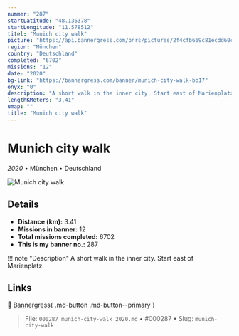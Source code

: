 ```yaml
---
nummer: "287"
startLatitude: "48.136378"
startLongitude: "11.578512"
titel: "Munich city walk"
picture: "https://api.bannergress.com/bnrs/pictures/2f4cfb669c81ecdd60c8625a9dc27fea"
region: "München"
country: "Deutschland"
completed: "6702"
missions: "12"
date: "2020"
bg-link: "https://bannergress.com/banner/munich-city-walk-bb17"
onyx: "0"
description: "A short walk in the inner city. Start east of Marienplatz."
lengthKMeters: "3,41"
umap: ""
title: "Munich city walk"
---
```

# Munich city walk

*2020* • München • Deutschland

![Munich city walk](https://api.bannergress.com/bnrs/pictures/2f4cfb669c81ecdd60c8625a9dc27fea)

## Details
- **Distance (km):** 3.41
- **Missions in banner:** 12
- **Total missions completed:** 6702
- **This is my banner no.:** 287


!!! note "Description"
    A short walk in the inner city. Start east of Marienplatz.



## Links
[🔗 Bannergress](https://bannergress.com/banner/munich-city-walk-bb17){ .md-button .md-button--primary }



> File: `000287_munich-city-walk_2020.md` • #000287 • Slug: `munich-city-walk`
